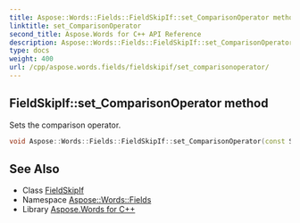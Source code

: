 ```yaml
---
title: Aspose::Words::Fields::FieldSkipIf::set_ComparisonOperator method
linktitle: set_ComparisonOperator
second_title: Aspose.Words for C++ API Reference
description: Aspose::Words::Fields::FieldSkipIf::set_ComparisonOperator method. Sets the comparison operator in C++.
type: docs
weight: 400
url: /cpp/aspose.words.fields/fieldskipif/set_comparisonoperator/
---
```

## FieldSkipIf::set_ComparisonOperator method


Sets the comparison operator.

```cpp
void Aspose::Words::Fields::FieldSkipIf::set_ComparisonOperator(const System::String &value)
```

## See Also

* Class [FieldSkipIf](../)
* Namespace [Aspose::Words::Fields](../../)
* Library [Aspose.Words for C++](../../../)
